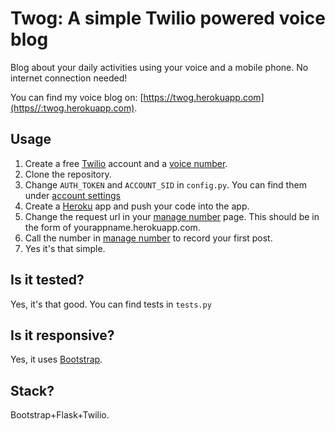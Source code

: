 # Twog: A simple Twilio powered voice blog

Blog about your daily activities using your voice and a mobile phone. No internet connection needed!

You can find my voice blog on: [https://twog.herokuapp.com](https//:twog.herokuapp.com).

## Usage
1. Create a free [Twilio](https://www.twilio.com) account and a [voice number](https://www.twilio.com/user/account/phone-numbers/incoming).
2. Clone the repository.
3. Change `AUTH_TOKEN` and `ACCOUNT_SID` in `config.py`. You can find them under [account settings](https://www.twilio.com/user/account/settings)
4. Create a [Heroku](https://heroku.com) app and push your code into the app.
5. Change the request url in your [manage number](https://www.twilio.com/user/account/phone-numbers/incoming) page. This should be in the form of yourappname.herokuapp.com.
6. Call the number in [manage number](https://www.twilio.com/user/account/phone-numbers/incoming) to record your first post.
7. Yes it's that simple.

## Is it tested?
Yes, it's that good. You can find tests in `tests.py`

## Is it responsive?
Yes, it uses [Bootstrap](http://getbootstrap.com/).

## Stack?
Bootstrap+Flask+Twilio.